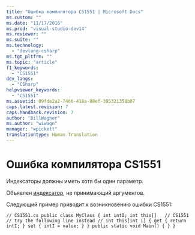 ```yaml
---
title: "Ошибка компилятора CS1551 | Microsoft Docs"
ms.custom: ""
ms.date: "11/17/2016"
ms.prod: "visual-studio-dev14"
ms.reviewer: ""
ms.suite: ""
ms.technology: 
  - "devlang-csharp"
ms.tgt_pltfrm: ""
ms.topic: "article"
f1_keywords: 
  - "CS1551"
dev_langs: 
  - "CSharp"
helpviewer_keywords: 
  - "CS1551"
ms.assetid: 09fde2a2-7466-418a-88ef-395321358b07
caps.latest.revision: 7
caps.handback.revision: 7
author: "BillWagner"
ms.author: "wiwagn"
manager: "wpickett"
translationtype: Human Translation
---
```

# Ошибка компилятора CS1551
Индексаторы должны иметь хотя бы один параметр.  
  
 Объявлен [индексатор](../../csharp/programming-guide/indexers/index.md), не принимающий аргументов.  
  
 Следующий пример приводит к возникновению ошибки CS1551:  
  
```  
// CS1551.cs public class MyClass { int intI; int this[]   // CS1551 // try the following line instead // int this[int i] { get { return intI; } set { intI = value; } } public static void Main() { } }  
```